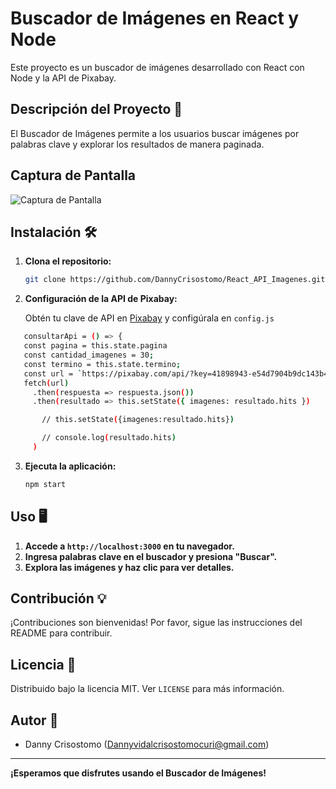 # Buscador de Imágenes en React y Node

Este proyecto es un buscador de imágenes desarrollado con React  con Node y la API de Pixabay.

## Descripción del Proyecto 🚀

El Buscador de Imágenes permite a los usuarios buscar imágenes por palabras clave y explorar los resultados de manera paginada.

## <i class="fas fa-camera"></i> Captura de Pantalla

![Captura de Pantalla](images/captura-pantalla.png)


## Instalación 🛠️

1. **Clona el repositorio:**

   ```bash
   git clone https://github.com/DannyCrisostomo/React_API_Imagenes.git
   ```

2. **Configuración de la API de Pixabay:**

   Obtén tu clave de API en [Pixabay](https://pixabay.com/api/docs/) y configúrala en `config.js `

 ```bash
    consultarApi = () => {
    const pagina = this.state.pagina
    const cantidad_imagenes = 30;
    const termino = this.state.termino;
    const url = `https://pixabay.com/api/?key=41898943-e54d7904b9dc143b4b3cbce98&q=${termino}&per_page=${cantidad_imagenes}&page=${pagina}`;
    fetch(url)
      .then(respuesta => respuesta.json())
      .then(resultado => this.setState({ imagenes: resultado.hits })

        // this.setState({imagenes:resultado.hits})

        // console.log(resultado.hits)
      )
```
   

3. **Ejecuta la aplicación:**

   ```bash
   npm start
   ```

## Uso 🖥️

1. **Accede a `http://localhost:3000` en tu navegador.**
2. **Ingresa palabras clave en el buscador y presiona "Buscar".**
3. **Explora las imágenes y haz clic para ver detalles.**

## Contribución 💡

¡Contribuciones son bienvenidas! Por favor, sigue las instrucciones del README para contribuir.

## Licencia 📝

Distribuido bajo la licencia MIT. Ver `LICENSE` para más información.

## Autor 👤

- Danny Crisostomo (<Dannyvidalcrisostomocuri@gmail.com>)

---

**¡Esperamos que disfrutes usando el Buscador de Imágenes!**
